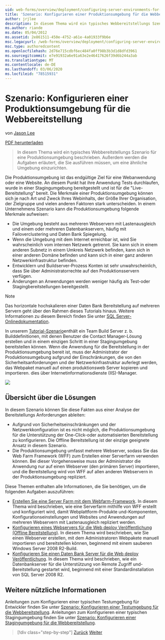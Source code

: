 ```yaml
---
uid: web-forms/overview/deployment/configuring-server-environments-for-web-deployment/scenario-configuring-a-production-environment-for-web-deployment
title: 'Szenario: Konfigurieren einer Produktionsumgebung für die Webbereitstellung | Microsoft-Dokumentation'
author: jrjlee
description: In diesem Thema wird ein typisches Webbereitstellungs Szenario für eine Produktionsumgebung beschrieben. Außerdem werden die Aufgaben erläutert, die Sie ausführen müssen, um eine ähnliche...
ms.author: riande
ms.date: 05/04/2012
ms.assetid: 2e861511-450e-4752-a61e-4a01933f9b6e
msc.legacyurl: /web-forms/overview/deployment/configuring-server-environments-for-web-deployment/scenario-configuring-a-production-environment-for-web-deployment
msc.type: authoredcontent
ms.openlocfilehash: 2d76e715cdbf6ec484fa0ff98b3b3d1d8dfd3961
ms.sourcegitcommit: e7e91932a6e91a63e2e46417626f39d6b244a3ab
ms.translationtype: MT
ms.contentlocale: de-DE
ms.lasthandoff: 03/06/2020
ms.locfileid: "78515931"
---
```

# <a name="scenario-configuring-a-production-environment-for-web-deployment"></a>Szenario: Konfigurieren einer Produktionsumgebung für die Webbereitstellung

von [Jason Lee](https://github.com/jrjlee)

[PDF herunterladen](https://msdnshared.blob.core.windows.net/media/MSDNBlogsFS/prod.evol.blogs.msdn.com/CommunityServer.Blogs.Components.WeblogFiles/00/00/00/63/56/8130.DeployingWebAppsInEnterpriseScenarios.pdf)

> In diesem Thema wird ein typisches Webbereitstellungs Szenario für eine Produktionsumgebung beschrieben. Außerdem werden die Aufgaben erläutert, die Sie ausführen müssen, um eine ähnliche Umgebung einzurichten.

Die Produktionsumgebung ist das endgültige Ziel für eine Webanwendung oder eine Website. An diesem Punkt hat ihre Anwendung Tests durchlaufen, wurde in einer Stagingumgebung bereitgestellt und ist für die "Live-Bereitstellung" bereit. Die Merkmale einer Produktionsumgebung können sich je nach Art und Zweck Ihres Webinhalts, der Größe Ihrer Organisation, der Zielgruppe und vielen anderen Faktoren stark unterscheiden. In einem Unternehmens Szenario kann die Produktionsumgebung folgende Merkmale aufweisen:

- Die Umgebung besteht aus mehreren Webservern mit Lastenausgleich und einem oder mehreren Datenbankservern, häufig mit Failoverclustering und Daten Bank Spiegelung.
- Wenn die Umgebung mit dem Internet erreichbar ist, wird Sie wahrscheinlich vom internen Netzwerk getrennt. Sie kann sich in einem anderen Subnetz in einem Umkreis Netzwerk befinden, kann sich in einer anderen Domäne befinden und kann sich in einer ganz anderen Netzwerkinfrastruktur befinden.
- Entwicklern und Buildserver-Prozess Konten ist sehr unwahrscheinlich, dass Sie über Administratorrechte auf den Produktionsservern verfügen.
- Änderungen an Anwendungen werden weniger häufig als Test-oder Stagingbereitstellungen bereitgestellt.

> [!NOTE]
> Das horizontale hochskalieren einer Daten Bank Bereitstellung auf mehreren Servern geht über den Rahmen dieses Tutorials hinaus. Weitere Informationen zu diesem Bereich finden Sie unter [SQL Server-Onlinedokumentation](https://technet.microsoft.com/library/ms130214.aspx).

In unserem [Tutorial-Szenario](../deploying-web-applications-in-enterprise-scenarios/enterprise-web-deployment-scenario-overview.md)enthält ein Team Build Server z. b. Builddefinitionen, mit denen Benutzer die Contact Manager-Lösung erstellen und in einem einzigen Schritt in einer Stagingumgebung bereitstellen können. Wenn die Anwendung für die Bereitstellung in der Produktionsumgebung bereit ist, muss der Administrator der Produktionsumgebung aufgrund der Einschränkungen, die von den Sicherheitsanforderungen und der Netzwerkinfrastruktur auferlegt werden, das Webpaket manuell auf einen produktionsweb Server kopieren und importieren. dies über Internetinformationsdienste (IIS)-Manager.

![](scenario-configuring-a-production-environment-for-web-deployment/_static/image1.png)

## <a name="solution-overview"></a>Übersicht über die Lösungen

In diesem Szenario können Sie diese Fakten aus einer Analyse der Bereitstellungs Anforderungen ableiten:

- Aufgrund von Sicherheitseinschränkungen und der Netzwerkkonfiguration ist es nicht möglich, die Produktionsumgebung für die Unterstützung der One-Click-oder automatisierten Bereitstellung zu konfigurieren. Die Offline Bereitstellung ist der einzige geeignete Ansatz in diesem Szenario.
- Die Produktionsumgebung umfasst mehrere Webserver, sodass Sie das Web Farm Framework (WFF) zum Erstellen einer Serverfarm verwenden können. Bei dieser Vorgehensweise muss der Administrator die Anwendung nur auf einen Webserver (den primären Server) importieren, und die Bereitstellung wird von WFF auf allen anderen Webservern in der Produktionsumgebung repliziert.

Diese Themen enthalten alle Informationen, die Sie benötigen, um die folgenden Aufgaben auszuführen:

- [Erstellen Sie eine Server Farm mit dem Webfarm-Framework](configuring-a-database-server-for-web-deploy-publishing.md). In diesem Thema wird beschrieben, wie eine Serverfarm mithilfe von WFF erstellt und konfiguriert wird, damit Webplattform-Produkte und-Komponenten, Konfigurationseinstellungen und Websites und Anwendungen auf mehreren Webservern mit Lastenausgleich repliziert werden.
- [Konfigurieren eines Webservers für die Web deploy Veröffentlichung (Offline Bereitstellung)](configuring-a-web-server-for-web-deploy-publishing-offline-deployment.md). In diesem Thema wird beschrieben, wie Sie einen Webserver erstellen, mit dem Administratoren Webpakete manuell importieren und bereitstellen können, beginnend mit einem sauberen Windows Server 2008 R2-Build.
- [Konfigurieren Sie einen Daten Bank Server für die Web deploy Veröffentlichung](configuring-a-database-server-for-web-deploy-publishing.md). In diesem Thema wird beschrieben, wie ein Datenbankserver für die Unterstützung von Remote Zugriff und-Bereitstellung gestartet wird, beginnend mit einer Standardinstallation von SQL Server 2008 R2.

## <a name="further-reading"></a>Weitere nützliche Informationen

Anleitungen zum Konfigurieren einer typischen Testumgebung für Entwickler finden Sie unter [Szenario: Konfigurieren einer Testumgebung für die Webbereitstellung](scenario-configuring-a-test-environment-for-web-deployment.md). Anleitungen zum Konfigurieren einer typischen Stagingumgebung finden Sie unter [Szenario: Konfigurieren einer Stagingumgebung für die Webbereitstellung](scenario-configuring-a-staging-environment-for-web-deployment.md).

> [!div class="step-by-step"]
> [Zurück](scenario-configuring-a-staging-environment-for-web-deployment.md)
> [Weiter](configuring-a-web-server-for-web-deploy-publishing-remote-agent.md)
